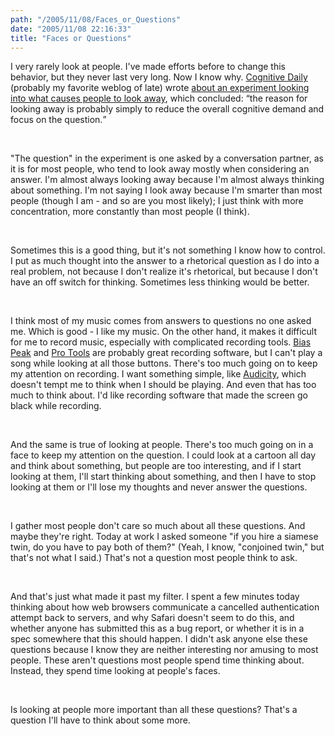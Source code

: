 ```yaml
---
path: "/2005/11/08/Faces_or_Questions" 
date: "2005/11/08 22:16:33" 
title: "Faces or Questions" 
---
```

<p>I very rarely look at people. I've made efforts before to change this behavior, but they never last very long. Now I know why. <a href="http://cognitivedaily.com/">Cognitive Daily</a> (probably my favorite weblog of late) wrote <a href="http://cognitivedaily.com/?p=124">about an experiment looking into what causes people to look away</a>, which concluded: <q>the reason for looking away is probably simply to reduce the overall cognitive demand and focus on the question.</q></p><br><p>"The question" in the experiment is one asked by a conversation partner, as it is for most people, who tend to look away mostly when considering an answer. I'm almost always looking away because I'm almost always thinking about something. I'm not saying I look away because I'm smarter than most people (though I am - and so are you most likely); I just think with more concentration, more constantly than most people (I think).</p><br><p>Sometimes this is a good thing, but it's not something I know how to control. I put as much thought into the answer to a rhetorical question as I do into a real problem, not because I don't realize it's rhetorical, but because I don't have an off switch for thinking. Sometimes less thinking would be better.</p><br><p>I think most of my music comes from answers to questions no one asked me. Which is good - I like my music. On the other hand, it makes it difficult for me to record music, especially with complicated recording tools. <a href="http://www.bias-inc.com/">Bias Peak</a> and <a href="http://www.digidesign.com/products/sw/mpowered.cfm">Pro Tools</a> are probably great recording software, but I can't play a song while looking at all those buttons. There's too much going on to keep my attention on recording. I want something simple, like <a href="http://audacity.sourceforge.net/">Audicity</a>, which doesn't tempt me to think when I should be playing. And even that has too much to think about. I'd like recording software that made the screen go black while recording.</p><br><p>And the same is true of looking at people. There's too much going on in a face to keep my attention on the question. I could look at a cartoon all day and think about something, but people are too interesting, and if I start looking at them, I'll start thinking about something, and then I have to stop looking at them or I'll lose my thoughts and never answer the questions.</p><br><p>I gather most people don't care so much about all these questions. And maybe they're right. Today at work I asked someone "if you hire a siamese twin, do you have to pay both of them?" (Yeah, I know, "conjoined twin," but that's not what I said.) That's not a question most people think to ask.</p><br><p>And that's just what made it past my filter. I spent a few minutes today thinking about how web browsers communicate a cancelled authentication attempt back to servers, and why Safari doesn't seem to do this, and whether anyone has submitted this as a bug report, or whether it is in a spec somewhere that this should happen. I didn't ask anyone else these questions because I know they are neither interesting nor amusing to most people. These aren't questions most people spend time thinking about. Instead, they spend time looking at people's faces.</p><br><p>Is looking at people more important than all these questions? That's a question I'll have to think about some more.</p>